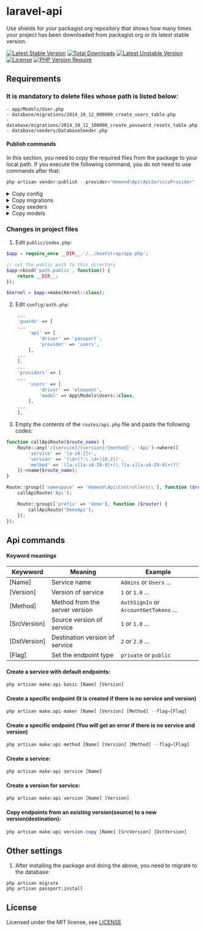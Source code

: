 # laravel-api
Use shields for your packagist.org repository that shows how many times your project has been downloaded from packagist.org or its latest stable version.

[![Latest Stable Version](http://poser.pugx.org/hemend/laravel-api/v)](https://packagist.org/packages/hemend/laravel-api)
[![Total Downloads](http://poser.pugx.org/hemend/laravel-api/downloads)](https://packagist.org/packages/hemend/laravel-api)
[![Latest Unstable Version](http://poser.pugx.org/hemend/laravel-api/v/unstable)](https://packagist.org/packages/hemend/laravel-api)
[![License](http://poser.pugx.org/hemend/laravel-api/license)](https://packagist.org/packages/hemend/laravel-api)
[![PHP Version Require](http://poser.pugx.org/hemend/laravel-api/require/php)](https://packagist.org/packages/hemend/laravel-api)

[comment]: <> (<a href="#tada-php-support" title="PHP Versions Supported"><img alt="PHP Versions Supported" src="https://img.shields.io/badge/php->=7.4-777bb3.svg?logoColor=white&labelColor=555555"></a>)

## Requirements
### It is mandatory to delete files whose path is listed below:
```
- app/Models/User.php
- database/migrations/2014_10_12_000000_create_users_table.php
- database/migrations/2014_10_12_100000_create_password_resets_table.php
- database/seeders/DatabaseSeeder.php
```

#### Publish commands
In this section, you need to copy the required files from the package to your local path.
If you execute the following command, you do not need to use commands after that:
```php
php artisan vendor:publish --provider="Hemend\Api\ApiServiceProvider" --tag=api
```
<details><summary>Copy config</summary>

> php artisan vendor:publish --provider="Hemend\Api\ApiServiceProvider" --tag=config
</details>

<details><summary>Copy migrations</summary>

> php artisan vendor:publish --provider="Hemend\Api\ApiServiceProvider" --tag=migrations
</details>

<details><summary>Copy seeders</summary>

> php artisan vendor:publish --provider="Hemend\Api\ApiServiceProvider" --tag=seeders
</details>

<details><summary>Copy models</summary>

> php artisan vendor:publish --provider="Hemend\Api\ApiServiceProvider" --tag=models
</details>

### Changes in project files
1. Edit `public/index.php`:
```php
$app = require_once __DIR__.'/../bootstrap/app.php';

// set the public path to this directory
$app->bind('path.public', function() {
    return __DIR__;
});

$kernel = $app->make(Kernel::class);
```

2. Edit `config/auth.php`:
```php
    ...
    'guards' => [
    ...
        'api' => [
            'driver' => 'passport',
            'provider' => 'users',
        ],
    ...
    ],
    ...
    'providers' => [
    ...
        'users' => [
            'driver' => 'eloquent',
            'model' => App\Models\Users::class,
        ],
    ...
    ],
```

3. Empty the contents of the `routes/api.php` file and paste the following codes:
```php
function callApiRoute($route_name) {
    Route::any('/{service}/{version}/{method}', 'Api')->where([
        'service' => '[a-zA-Z]+',
        'version' => '(\d+(?:\.\d+){0,2})',
        'method' => '([a-z][a-zA-Z0-9]+(\.?[a-z][a-zA-Z0-9]+)?)'
    ])->name($route_name);
}

Route::group(['namespace' => 'Hemend\Api\Controllers\\'], function ($router) {
    callApiRoute('Api');

    Route::group(['prefix' => 'demo'], function ($router) {
        callApiRoute('DemoApi');
    });
});
```

## Api commands
#### Keyword meanings
|Keywword        |Meaning                        |Example                                            |
|----------------|-------------------------------|---------------------------------------------------|
|[Name]          |Service name                   |`Admins` or `Users` ...                            |
|[Version]       |Version of service             |`1` or `1.0` ...                                   |
|[Method]        |Method from the server version |`AuthSignIn` or `AccountGetTokens` ...             |
|[SrcVersion]    |Source version of service      |`1` or `1.0` ...                                   |
|[DstVersion]    |Destination version of service |`2` or `2.0` ...                                   |
|[Flag]          |Set the endpoint type          |`private` or `public`                              |

#### Create a service with default endpoints:
```php
php artisan make:api-basic [Name] [Version]
```

#### Create a specific endpoint (It is created if there is no service and version)
```php
php artisan make:api-maker [Name] [Version] [Method] --flag=[Flag]
```

#### Create a specific endpoint (You will get an error if there is no service and version)
```php
php artisan make:api-method [Name] [Version] [Method] --flag=[Flag]
```

#### Create a service:
```php
php artisan make:api-service [Name]
```

#### Create a version for service:
```php
php artisan make:api-version [Name] [Version]
```

#### Copy endpoints from an existing version(source) to a new version(destination):
```php
php artisan make:api-version-copy [Name] [SrcVersion] [DstVersion]
```

## Other settings
1. After installing the package and doing the above, you need to migrate to the database:
```shell
php artisan migrate
php artisan passport:install
```

## License
Licensed under the MIT license, see [LICENSE](LICENSE)
